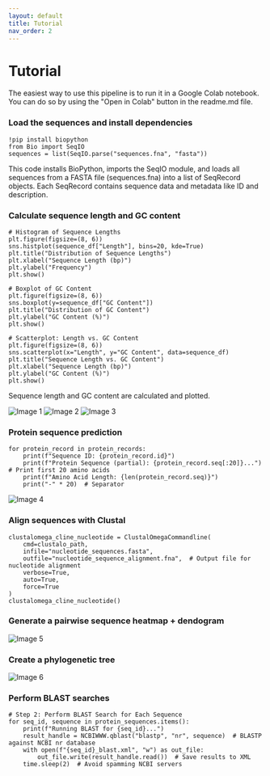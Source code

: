 ```yaml
---
layout: default
title: Tutorial
nav_order: 2
---
```


# Tutorial

The easiest way to use this pipeline is to run it in a Google Colab notebook. You can do so by using the "Open in Colab" button in the readme.md file.

### Load the sequences and install dependencies

```
!pip install biopython
from Bio import SeqIO
sequences = list(SeqIO.parse("sequences.fna", "fasta"))
```
This code installs BioPython, imports the SeqIO module, and loads all sequences from a FASTA file (sequences.fna) into a list of SeqRecord objects. Each SeqRecord contains sequence data and metadata like ID and description.

### Calculate sequence length and GC content

```
# Histogram of Sequence Lengths
plt.figure(figsize=(8, 6))
sns.histplot(sequence_df["Length"], bins=20, kde=True)
plt.title("Distribution of Sequence Lengths")
plt.xlabel("Sequence Length (bp)")
plt.ylabel("Frequency")
plt.show()

# Boxplot of GC Content
plt.figure(figsize=(8, 6))
sns.boxplot(y=sequence_df["GC Content"])
plt.title("Distribution of GC Content")
plt.ylabel("GC Content (%)")
plt.show()

# Scatterplot: Length vs. GC Content
plt.figure(figsize=(8, 6))
sns.scatterplot(x="Length", y="GC Content", data=sequence_df)
plt.title("Sequence Length vs. GC Content")
plt.xlabel("Sequence Length (bp)")
plt.ylabel("GC Content (%)")
plt.show()
```

Sequence length and GC content are calculated and plotted.

![Image 1](image1.png)
![Image 2](image2.png)
![Image 3](image3.png)

### Protein sequence prediction
```
for protein_record in protein_records:
    print(f"Sequence ID: {protein_record.id}")
    print(f"Protein Sequence (partial): {protein_record.seq[:20]}...")  # Print first 20 amino acids
    print(f"Amino Acid Length: {len(protein_record.seq)}")
    print("-" * 20)  # Separator
```
![Image 4](protein_prediction_ss.png)

### Align sequences with Clustal
```
clustalomega_cline_nucleotide = ClustalOmegaCommandline(
    cmd=clustalo_path,
    infile="nucleotide_sequences.fasta",
    outfile="nucleotide_sequence_alignment.fna",  # Output file for nucleotide alignment
    verbose=True,
    auto=True,
    force=True
)
clustalomega_cline_nucleotide()
```
### Generate a pairwise sequence heatmap + dendogram
![Image 5](dendogram.png)

### Create a phylogenetic tree
![Image 6](tree.png)

### Perform BLAST searches
```
# Step 2: Perform BLAST Search for Each Sequence
for seq_id, sequence in protein_sequences.items():
    print(f"Running BLAST for {seq_id}...")
    result_handle = NCBIWWW.qblast("blastp", "nr", sequence)  # BLASTP against NCBI nr database
    with open(f"{seq_id}_blast.xml", "w") as out_file:
        out_file.write(result_handle.read())  # Save results to XML
    time.sleep(2)  # Avoid spamming NCBI servers
```

